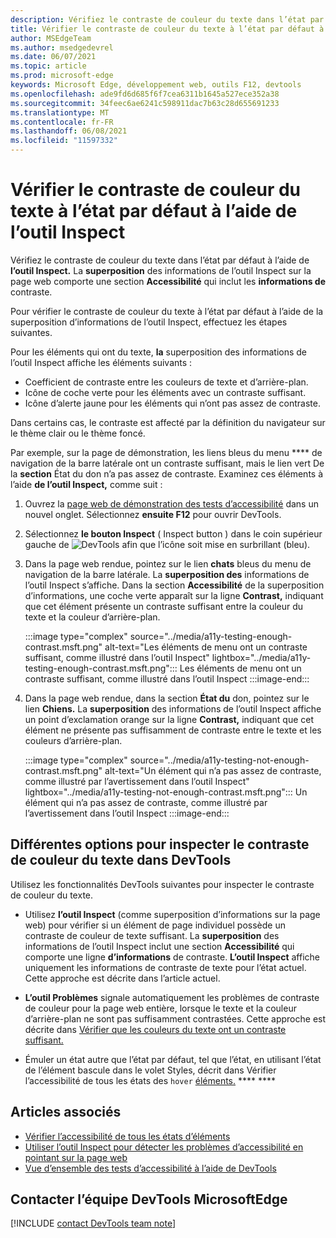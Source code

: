 ```yaml
---
description: Vérifiez le contraste de couleur du texte dans l’état par défaut à l’aide de la superposition d’informations de l’outil Inspect sur la page, qui comporte une section Accessibilité qui inclut les informations de contraste.
title: Vérifier le contraste de couleur du texte à l’état par défaut à l’aide de l’outil Inspect
author: MSEdgeTeam
ms.author: msedgedevrel
ms.date: 06/07/2021
ms.topic: article
ms.prod: microsoft-edge
keywords: Microsoft Edge, développement web, outils F12, devtools
ms.openlocfilehash: ade9fd6d685f6f7cea6311b1645a527ece352a38
ms.sourcegitcommit: 34feec6ae6241c598911dac7b63c28d655691233
ms.translationtype: MT
ms.contentlocale: fr-FR
ms.lasthandoff: 06/08/2021
ms.locfileid: "11597332"
---
```

# <a name="check-text-color-contrast-in-the-default-state-using-the-inspect-tool"></a>Vérifier le contraste de couleur du texte à l’état par défaut à l’aide de l’outil Inspect

<!-- Inspect tool: information overlay: Accessibility section: Contrast row -->

Vérifiez le contraste de couleur du texte dans l’état par défaut à l’aide de **l’outil Inspect.**  La **superposition** des informations de l’outil Inspect sur la page web comporte une section **Accessibilité** qui inclut les **informations de** contraste.

Pour vérifier le contraste de couleur du texte à l’état par défaut à l’aide de la superposition d’informations de l’outil Inspect, effectuez les étapes suivantes.

<!-- Inspect tool -->
Pour les éléments qui ont du texte, **la** superposition des informations de l’outil Inspect affiche les éléments suivants :
*  Coefficient de contraste entre les couleurs de texte et d’arrière-plan.
*  Icône de coche verte pour les éléments avec un contraste suffisant.
*  Icône d’alerte jaune pour les éléments qui n’ont pas assez de contraste.

Dans certains cas, le contraste est affecté par la définition du navigateur sur le thème clair ou le thème foncé.

Par exemple, sur la page de démonstration, les liens bleus du menu **** de navigation de la barre latérale ont un contraste suffisant, mais le lien vert De la **section** État du don n’a pas assez de contraste.  Examinez ces éléments à l’aide **de l’outil Inspect,** comme suit :

1.  Ouvrez la [page web de démonstration des tests d’accessibilité][DevToolsA11yErrorsDemopage] dans un nouvel onglet.  Sélectionnez **ensuite F12** pour ouvrir DevTools.

1.  Sélectionnez **le bouton Inspect** \( Inspect button \) dans le coin supérieur gauche de ![ DevTools afin que l’icône soit mise en surbrillant ](../media/inspect-icon.msft.png) (bleu).

1.  Dans la page web rendue, pointez sur le lien **chats** bleus du menu de navigation de la barre latérale.  La **superposition des** informations de l’outil Inspect s’affiche.  Dans la section **Accessibilité** de la superposition d’informations, une coche verte apparaît sur la ligne **Contrast,** indiquant que cet élément présente un contraste suffisant entre la couleur du texte et la couleur d’arrière-plan.

    :::image type="complex" source="../media/a11y-testing-enough-contrast.msft.png" alt-text="Les éléments de menu ont un contraste suffisant, comme illustré dans l’outil Inspect" lightbox="../media/a11y-testing-enough-contrast.msft.png":::
        Les éléments de menu ont un contraste suffisant, comme illustré dans l’outil Inspect
    :::image-end:::

1.  Dans la page web rendue, dans la section **État du** don, pointez sur le lien **Chiens.**  La **superposition** des informations de l’outil Inspect affiche un point d’exclamation orange sur la ligne **Contrast,** indiquant que cet élément ne présente pas suffisamment de contraste entre le texte et les couleurs d’arrière-plan.

    :::image type="complex" source="../media/a11y-testing-not-enough-contrast.msft.png" alt-text="Un élément qui n’a pas assez de contraste, comme illustré par l’avertissement dans l’outil Inspect" lightbox="../media/a11y-testing-not-enough-contrast.msft.png":::
        Un élément qui n’a pas assez de contraste, comme illustré par l’avertissement dans l’outil Inspect
    :::image-end:::


## <a name="different-options-to-inspect-text-color-contrast-in-devtools"></a>Différentes options pour inspecter le contraste de couleur du texte dans DevTools

Utilisez les fonctionnalités DevTools suivantes pour inspecter le contraste de couleur du texte.

*  Utilisez **l’outil Inspect** (comme superposition d’informations sur la page web) pour vérifier si un élément de page individuel possède un contraste de couleur de texte suffisant.  La **superposition** des informations de l’outil Inspect inclut une section **Accessibilité** qui comporte une ligne **d’informations** de contraste.  **L’outil Inspect** affiche uniquement les informations de contraste de texte pour l’état actuel.  Cette approche est décrite dans l’article actuel.

*  **L’outil Problèmes** signale automatiquement les problèmes de contraste de couleur pour la page web entière, lorsque le texte et la couleur d’arrière-plan ne sont pas suffisamment contrastées.  Cette approche est décrite dans [Vérifier que les couleurs du texte ont un contraste suffisant.](test-issues-tool.md#verify-that-text-colors-have-enough-contrast)

*  Émuler un état autre que l’état par défaut, tel que l’état, en utilisant l’état de l’élément bascule dans le volet Styles, décrit dans Vérifier l’accessibilité de tous les états des `hover` [éléments.](test-inspect-states.md) **** ****


## <a name="see-also"></a>Articles associés

*  [Vérifier l’accessibilité de tous les états d’éléments][DevtoolsAccessibilityTestInspectStates]
*  [Utiliser l’outil Inspect pour détecter les problèmes d’accessibilité en pointant sur la page web](test-inspect-tool.md)
*  [Vue d’ensemble des tests d’accessibilité à l’aide de DevTools](accessibility-testing-in-devtools.md)


## <a name="getting-in-touch-with-the-microsoft-edge-devtools-team"></a>Contacter l’équipe DevTools MicrosoftEdge  

[!INCLUDE [contact DevTools team note](../includes/contact-devtools-team-note.md)]  


<!-- links -->
[DevtoolsAccessibilityTestInspectStates]: test-inspect-states.md "Vérifier l’accessibilité de tous les états des éléments | Documents Microsoft"
[DevToolsA11yErrorsDemopage]: https://microsoftedge.github.io/DevToolsSamples/a11y-testing/page-with-errors.html "Page web de démonstration de test d’accessibilité | GitHub"
